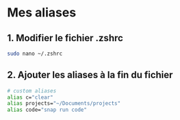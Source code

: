 # Mes aliases

## 1. Modifier le fichier .zshrc

```bash
sudo nano ~/.zshrc
```

## 2. Ajouter les aliases à la fin du fichier

```bash
# custom aliases
alias c="clear"
alias projects="~/Documents/projects"
alias code="snap run code"
```
